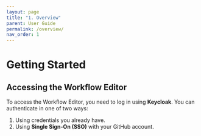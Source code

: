 ```yaml
---
layout: page
title: "1. Overview"
parent: User Guide
permalink: /overview/
nav_order: 1
---
```


# Getting Started

## Accessing the Workflow Editor

To access the Workflow Editor, you need to log in using **Keycloak**. You can authenticate in one of two ways:

1. Using credentials you already have.
2. Using **Single Sign-On (SSO)** with your GitHub account.
